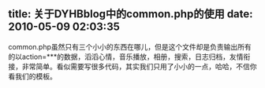 title: 关于DYHBblog中的common.php的使用
date: 2010-05-09 02:03:35
---

common.php虽然只有三个小小的东西在哪儿，但是这个文件却是负责输出所有的以action=***的数据，滔滔心情，音乐播放，相册，搜索，日志归档，友情衔接，非常简单。看似需要写很多代码，其实我们只用了小小的一点，哈哈，不信你看我们的模板。
